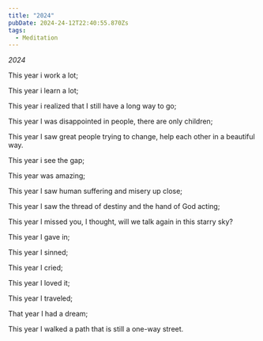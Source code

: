 ```yaml
---
title: "2024"
pubDate: 2024-24-12T22:40:55.870Zs
tags:
  - Meditation
---
```


*2024*

This year i work a lot;

This year i learn a lot;

This year i realized that I still have a long way to go;

This year I was disappointed in people, there are only children;

This year I saw great people trying to change, help each other in a beautiful way.

This year i see the gap;

This year was amazing;

This year I saw human suffering and misery up close;

This year I saw the thread of destiny and the hand of God acting;

This year I missed you, I thought, will we talk again in this starry sky?

This year I gave in;

This year I sinned;

This year I cried;

This year I loved it;

This year I traveled;

That year I had a dream;

This year I walked a path that is still a one-way street.